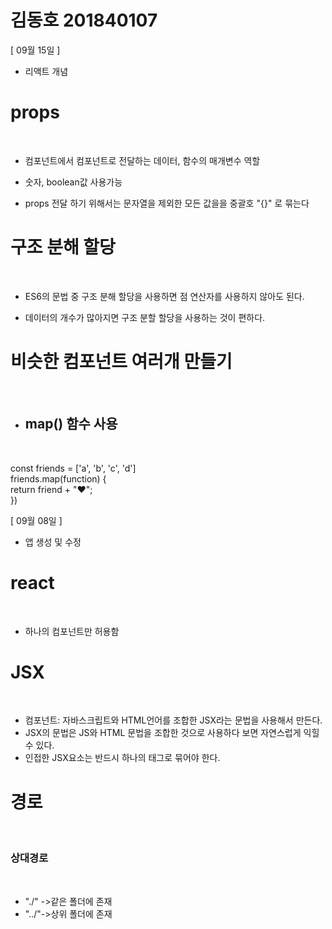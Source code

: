 # 김동호 201840107

[ 09월 15일 ]

- 리액트 개념

<h1>props</h1><br>

- 컴포넌트에서 컴포넌트로 전달하는 데이터, 함수의 매개변수 역할

- 숫자, boolean값 사용가능

- props 전달 하기 위해서는 문자열을 제외한 모든 값을을 중괄호 "{}" 로 묶는다

<h1>구조 분해 할당</h1><br>

- ES6의 문법 중 구조 분해 할당을 사용하면 점 연산자를 사용하지 않아도 된다.

- 데이터의 개수가 많아지면 구조 분할 할당을 사용하는 것이 편하다.

<h1>비슷한 컴포넌트 여러개 만들기</h1><br>

-  <h2>map() 함수 사용</h2><br>
const friends = ['a', 'b', 'c', 'd']<br>
    friends.map(function) {<br>
        return friend + "♥";<br>
    })


[ 09월 08일 ]
- 앱 생성 및 수정

<h1>react</h1><br>

- 하나의 컴포넌트만 허용함<br>

<h1>JSX</h1><br>

- 컴포넌트: 자바스크립트와 HTML언어를 조합한 JSX라는 문법을 사용해서 만든다.<br>
- JSX의 문법은 JS와 HTML 문법을 조합한 것으로 사용하다 보면 자연스럽게 익힐 수 있다.<br>
- 인접한 JSX요소는 반드시 하나의 태그로 묶어야 한다.<br>

<h1>경로</h1><br>
<h3>상대경로</h3><br>

- "./" ->같은 폴더에 존재<br>
- "../"->상위 폴더에 존재<br>
